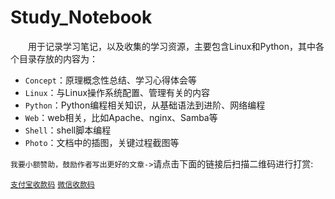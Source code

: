 # Study_Notebook

&ensp;&ensp;&ensp;&ensp;用于记录学习笔记，以及收集的学习资源，主要包含Linux和Python，其中各个目录存放的内容为：

* `Concept`：原理概念性总结、学习心得体会等
* `Linux`：与Linux操作系统配置、管理有关的内容
* `Python`：Python编程相关知识，从基础语法到进阶、网络编程
* `Web`：web相关，比如Apache、nginx、Samba等
* `Shell`：shell脚本编程
* `Photo`：文档中的插图，关键过程截图等

`我要小额赞助，鼓励作者写出更好的文章->`请点击下面的链接后扫描二维码进行打赏:  

[`支付宝收款码`](Photo/colinlee_zhifubao.JPG)    [`微信收款码`](Photo/colinlee_weixin.JPG)
